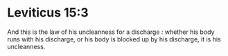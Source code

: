# Leviticus 15:3

And this is the law of his uncleanness for a discharge : whether his body runs with his discharge, or his body is blocked up by his discharge, it is his uncleanness.
